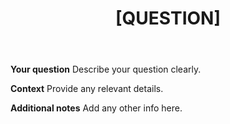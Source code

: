﻿---
name: Question
about: Ask a question about the CloudWatch/SNS monitoring scripts
title: "[QUESTION] "
labels: question
assignees: 

---

**Your question**
Describe your question clearly.

**Context**
Provide any relevant details.

**Additional notes**
Add any other info here.
